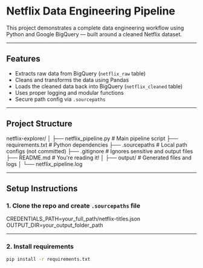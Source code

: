 # Netflix Data Engineering Pipeline

This project demonstrates a complete data engineering workflow using Python and Google BigQuery — built around a cleaned Netflix dataset.

---

## Features

- Extracts raw data from BigQuery (`netflix_raw` table)
- Cleans and transforms the data using Pandas
- Loads the cleaned data back into BigQuery (`netflix_cleaned` table)
- Uses proper logging and modular functions
- Secure path config via `.sourcepaths`

---

## Project Structure

netflix-explorer/
│
├── netflix_pipeline.py # Main pipeline script
├── requirements.txt # Python dependencies
├── .sourcepaths # Local path configs (not committed)
├── .gitignore # Ignores sensitive and output files
├── README.md # You're reading it!
│
├── output/ # Generated files and logs
│ └── netflix_pipeline.log

---

## Setup Instructions

### 1. Clone the repo and create `.sourcepaths` file

CREDENTIALS_PATH=your_full_path/netflix-titles.json
OUTPUT_DIR=your_output_folder_path

---

### 2. Install requirements

```bash
pip install -r requirements.txt

